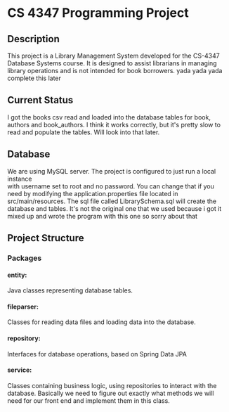 # CS 4347 Programming Project

## Description
This project is a Library Management System developed for the CS-4347 Database Systems course. It is designed to assist librarians in managing library operations and is not intended for book borrowers. yada yada yada complete this later
## Current Status
I got the books csv read and loaded into the database tables for book, authors and book_authors. I think it works correctly, but it's pretty slow to read
and populate the tables. Will look into that later.
## Database
We are using MySQL server. The project is configured to just run a local instance  
with username set to root and no password. You can change that if you need by modifying the application.properties file located in src/main/resources.
The sql file called LibrarySchema.sql will create the database and tables. It's not the original one that we used because i got it mixed up and wrote the program with this one so sorry about that
## Project Structure
### Packages
#### entity:
Java classes representing database tables.
#### fileparser:
Classes for reading data files and loading data into the database.
#### repository:
Interfaces for database operations, based on Spring Data JPA
#### service:
Classes containing business logic, using repositories to interact with the database. Basically we need
to figure out exactly what methods we will need for our front end and implement them in this class. 
